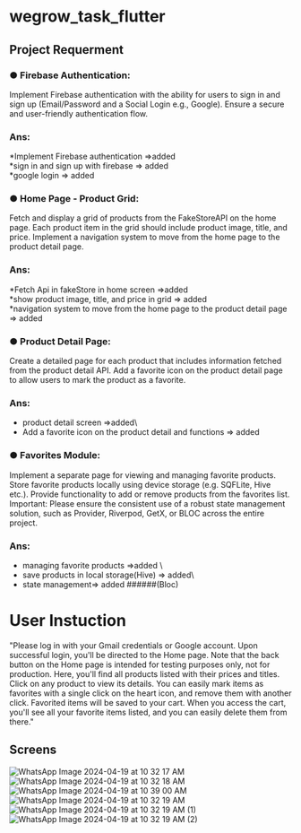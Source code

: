 # wegrow_task_flutter



## Project Requerment 
### ● Firebase Authentication:
Implement Firebase authentication with the ability for users to sign in and sign up
(Email/Password and a Social Login e.g., Google).
Ensure a secure and user-friendly authentication flow.

### Ans:
*Implement Firebase authentication =>added\
*sign in and sign up with firebase => added\
*google login => added



### ● Home Page - Product Grid:
Fetch and display a grid of products from the FakeStoreAPI on the home page.
Each product item in the grid should include product image, title, and price.
Implement a navigation system to move from the home page to the product detail page.

### Ans:
*Fetch Api in fakeStore in home screen =>added\
*show product image, title, and price in grid => added\
*navigation system to move from the home page to the product detail page => added


### ● Product Detail Page:
Create a detailed page for each product that includes information fetched from the
product detail API.
Add a favorite icon on the product detail page to allow users to mark the product as a
favorite.

### Ans:
* product detail screen =>added\
* Add a favorite icon on the product detail and functions => added


### ● Favorites Module:
Implement a separate page for viewing and managing favorite products.
Store favorite products locally using device storage (e.g. SQFLite, Hive etc.).
Provide functionality to add or remove products from the favorites list.
Important: Please ensure the consistent use of a robust state management solution, such as
Provider, Riverpod, GetX, or BLOC across the entire project.


### Ans:
*  managing favorite products =>added \
* save products in local storage(Hive) => added\
* state management=> added ######(Bloc)

# User Instuction

"Please log in with your Gmail credentials or Google account. Upon successful login, you'll be directed to the Home page. Note that the back button on the Home page is intended for testing purposes only, not for production. Here, you'll find all products listed with their prices and titles. Click on any product to view its details. You can easily mark items as favorites with a single click on the heart icon, and remove them with another click. Favorited items will be saved to your cart. When you access the cart, you'll see all your favorite items listed, and you can easily delete them from there."

## Screens

![WhatsApp Image 2024-04-19 at 10 32 17 AM](https://github.com/abubakar9999/WeGro-Task/assets/71599885/7de7b177-6368-4e6a-a932-d55ad8a22b93)
![WhatsApp Image 2024-04-19 at 10 32 18 AM](https://github.com/abubakar9999/WeGro-Task/assets/71599885/1d9679f7-ce82-460b-8bbd-48f8e63a3fb6)
![WhatsApp Image 2024-04-19 at 10 39 00 AM](https://github.com/abubakar9999/WeGro-Task/assets/71599885/b624018e-996a-4c31-9d44-8ed388823bee)
![WhatsApp Image 2024-04-19 at 10 32 19 AM](https://github.com/abubakar9999/WeGro-Task/assets/71599885/e4865534-1d39-4b05-9b9a-adeac3ca0ec0)
![WhatsApp Image 2024-04-19 at 10 32 19 AM (1)](https://github.com/abubakar9999/WeGro-Task/assets/71599885/a8ab3002-9c04-4bea-8856-9446a4bd26da)
![WhatsApp Image 2024-04-19 at 10 32 19 AM (2)](https://github.com/abubakar9999/WeGro-Task/assets/71599885/c05c9e39-0684-42a4-aef4-66754e8fe5ac)




